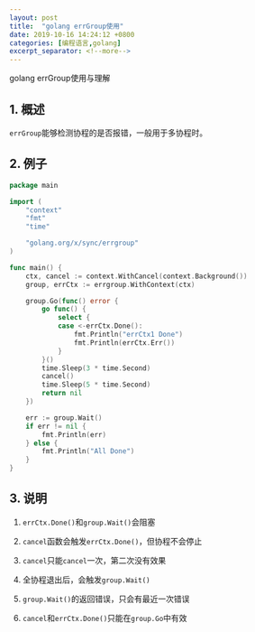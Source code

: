```yaml
---
layout: post
title:  "golang errGroup使用"
date: 2019-10-16 14:24:12 +0800
categories: [编程语言,golang]
excerpt_separator: <!--more-->
---
```

golang errGroup使用与理解
<!--more-->

## 1. 概述

`errGroup`能够检测协程的是否报错，一般用于多协程时。

## 2. 例子

```go
package main

import (
	"context"
	"fmt"
	"time"

	"golang.org/x/sync/errgroup"
)

func main() {
	ctx, cancel := context.WithCancel(context.Background())
	group, errCtx := errgroup.WithContext(ctx)

	group.Go(func() error {
		go func() {
			select {
			case <-errCtx.Done():
				fmt.Println("errCtx1 Done")
				fmt.Println(errCtx.Err())
			}
		}()
		time.Sleep(3 * time.Second)
		cancel()
		time.Sleep(5 * time.Second)
		return nil
	})

	err := group.Wait()
	if err != nil {
		fmt.Println(err)
	} else {
		fmt.Println("All Done")
	}
}
```

## 3. 说明

1. `errCtx.Done()`和`group.Wait()`会阻塞

2. `cancel`函数会触发`errCtx.Done()`，但协程不会停止

3. `cancel`只能`cancel`一次，第二次没有效果

4. 全协程退出后，会触发`group.Wait()`

5. `group.Wait()`的返回错误，只会有最近一次错误

6. `cancel`和`errCtx.Done()`只能在`group.Go`中有效
